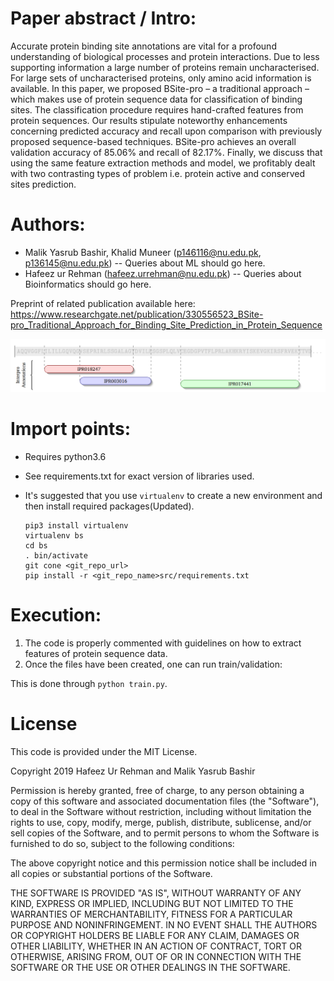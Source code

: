 # Paper abstract / Intro:

Accurate protein binding site annotations are vital for a profound understanding of biological processes and
protein interactions. Due to less supporting information a large number of proteins remain uncharacterised.
For large sets of uncharacterised proteins, only amino acid information is available. In this paper, we proposed
BSite-pro – a traditional approach – which makes use of protein sequence data for classification of binding
sites. The classification procedure requires hand-crafted features from protein sequences. Our results stipulate noteworthy enhancements concerning predicted accuracy and recall upon comparison with previously
proposed sequence-based techniques. BSite-pro achieves an overall validation accuracy of 85.06% and recall
of 82.17%. Finally, we discuss that using the same feature extraction methods and model, we profitably dealt
with two contrasting types of problem i.e. protein active and conserved sites prediction.


# Authors:

* Malik Yasrub Bashir, Khalid Muneer (p146116@nu.edu.pk, p136145@nu.edu.pk) -- Queries about ML should go here.
* Hafeez ur Rehman (hafeez.urrehman@nu.edu.pk) -- Queries about Bioinformatics should go here.

Preprint of related publication available here: https://www.researchgate.net/publication/330556523_BSite-pro_Traditional_Approach_for_Binding_Site_Prediction_in_Protein_Sequence

![Paper Image 1](https://github.com/illusionic/BSite-pro/blob/master/src/interpro-annotations.PNG)

# Import points:
- Requires python3.6
- See requirements.txt for exact version of libraries used.
- It's suggested that you use `virtualenv` to create a new environment and then install required packages(Updated).

    ```
    pip3 install virtualenv
    virtualenv bs
    cd bs
    . bin/activate
    git cone <git_repo_url>
    pip install -r <git_repo_name>src/requirements.txt
    ``` 
    
# Execution:
1) The code is properly commented with guidelines on how to extract features of protein sequence data. 
2) Once the files have been created, one can run train/validation:

This is done through `python train.py`.

# License

This code is provided under the MIT License.

Copyright 2019 Hafeez Ur Rehman and Malik Yasrub Bashir 

Permission is hereby granted, free of charge, to any person obtaining a copy of this software and associated documentation files (the "Software"), to deal in the Software without restriction, including without limitation the rights to use, copy, modify, merge, publish, distribute, sublicense, and/or sell copies of the Software, and to permit persons to whom the Software is furnished to do so, subject to the following conditions:

The above copyright notice and this permission notice shall be included in all copies or substantial portions of the Software.

THE SOFTWARE IS PROVIDED "AS IS", WITHOUT WARRANTY OF ANY KIND, EXPRESS OR IMPLIED, INCLUDING BUT NOT LIMITED TO THE WARRANTIES OF MERCHANTABILITY, FITNESS FOR A PARTICULAR PURPOSE AND NONINFRINGEMENT. IN NO EVENT SHALL THE AUTHORS OR COPYRIGHT HOLDERS BE LIABLE FOR ANY CLAIM, DAMAGES OR OTHER LIABILITY, WHETHER IN AN ACTION OF CONTRACT, TORT OR OTHERWISE, ARISING FROM, OUT OF OR IN CONNECTION WITH THE SOFTWARE OR THE USE OR OTHER DEALINGS IN THE SOFTWARE.
